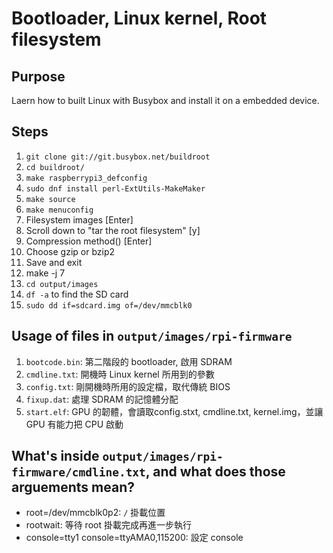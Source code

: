 # Bootloader, Linux kernel, Root filesystem

## Purpose

Laern how to built Linux with Busybox and install it on a embedded device.

## Steps

1.	`git clone git://git.busybox.net/buildroot`
2.	`cd buildroot/`
3.	`make raspberrypi3_defconfig`
4.	`sudo dnf install perl-ExtUtils-MakeMaker`
5.	`make source`
6.	`make menuconfig`
7.	Filesystem images [Enter]
8.	Scroll down to "tar the root filesystem" [y]
9.	Compression method() [Enter]
10.	Choose gzip or bzip2
11.	Save and exit
12.	make -j 7
13.	`cd output/images`
14. `df -a` to find the SD card
15.	`sudo dd if=sdcard.img of=/dev/mmcblk0`

## Usage of files in `output/images/rpi-firmware`

1.	`bootcode.bin`: 第二階段的 bootloader, 啟用 SDRAM
2.	`cmdline.txt`: 開機時 Linux kernel 所用到的參數
3.	`config.txt`: 剛開機時所用的設定檔，取代傳統 BIOS
4.	`fixup.dat`: 處理 SDRAM 的記憶體分配
5.	`start.elf`: GPU 的韌體，會讀取config.stxt, cmdline.txt, kernel.img，並讓 GPU 有能力把 CPU 啟動

## What's inside `output/images/rpi-firmware/cmdline.txt`, and what does those arguements mean?
-	root=/dev/mmcblk0p2: `/` 掛載位置
-	rootwait: 等待 root 掛載完成再進一步執行
-	console=tty1 console=ttyAMA0,115200: 設定 console
